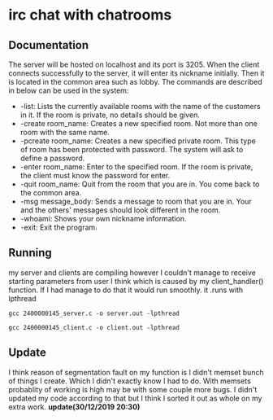 # irc chat with chatrooms

## Documentation

The server will be hosted on localhost
and its port is 3205. When the client connects successfully to the server, it will enter its
nickname initially. Then it is located in the common area such as lobby.
The commands are described in below can be used in the system:

* -list: Lists the currently available rooms with the name of the customers in it. If the
room is private, no details should be given.
* -create room_name: Creates a new specified room. Not more than one room with
the same name.
* -pcreate room_name: Creates a new specified private room. This type of room has
been protected with password. The system will ask to define a password.
* -enter room_name: Enter to the specified room. If the room is private, the client
must know the password for enter.
* -quit room_name: Quit from the room that you are in. You come back to the
common area.
* -msg message_body: Sends a message to room that you are in. Your and the
others' messages should look different in the room.
* -whoami: Shows your own nickname information.
* -exit: Exit the program.



## Running
my server and clients are compiling however I couldn't manage to receive starting parameters from user I think which is caused by my client_handler() function. If I had manage to do that it would run smoothly.
it .runs with lpthread


```console
gcc 2400000145_server.c -o server.out -lpthread

gcc 2400000145_client.c -o client.out -lpthread
```


## Update
 I think reason of segmentation fault on my function is I didn't memset bunch of things I create. Which I didn't exactly know I had to do. With memsets probablity of working is high may be with some couple more bugs. I didn't updated my code according to that but I think I sorted it out as  whole on my extra work. **update(30/12/2019 20:30)**
